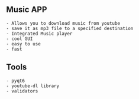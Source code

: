 ## Music APP
	- Allows you to download music from youtube
	- save it as mp3 file to a specified destination
	- Integrated Music player
	- cool GUI 
	- easy to use 
	- fast

## Tools 
	- pyqt6
	- youtube-dl library
	- validators
	
